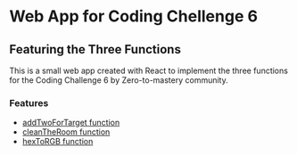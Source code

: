 # Web App for Coding Chellenge 6
## Featuring the Three Functions

This is a small web app created with React to implement the three functions for the Coding Challenge 6 by Zero-to-mastery community.

### Features
* [addTwoForTarget function](https://github.com/polzak/add-two-for-target)
* [cleanTheRoom function](https://github.com/polzak/clean-the-room)
* [hexToRGB function](https://github.com/polzak/hextorgb)
